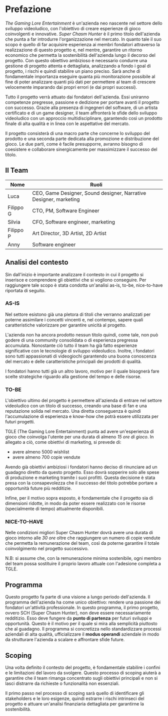 # Prefazione

*The Gaming Lore Entertainment* è un'azienda neo nascente nel settore dello sviluppo videoludico, con l'obiettivo di creare esperienze di gioco coinvolgenti e innovative. *Super Chasm Hunter* è il primo titolo dell'azienda che punta a far introdurre l'organizzazione nel mercato. In quanto tale il suo scopo è quello di far acquisire esperienza ai membri fondatori attraverso la realizzazione di questo progetto e, nel mentre, garantire un ritorno economico che permetta la sostenibilità dell'azienda lungo il decorso del progetto. Con questo obiettivo ambizioso è necessario condurre una gestione di progetto attenta e dettagliata, analizzando a fondo i goal di progetto, i rischi e quindi stabilire un piano preciso. Sarà anche di fondamentale importanza eseguire quanta più monitorazione possibile al fine di poter analizzare quanti più dati per permettere al team di crescere velocemente imparando dai propri errori (e dai propri successi).

Tutto il progetto verrà attuato dai fondatori dell'azienda. Essi uniranno competenze pregresse, passione e dedizione per portare avanti il progetto con successo. Grazie alla presenza di ingegneri del software, di un artista certificato e di un game designer, il team affronterà le sfide dello sviluppo videoludico con un approccio multidisciplinare, garantendo così un prodotto finale di alta qualità e in linea con le aspettative del mercato.

Il progetto consisterà di una macro parte che concerne lo sviluppo del prodotto e una seconda parte dedicata alla promozione e distribuzione del gioco. Le due parti, come è facile presupporre, avranno bisogno di coesistere e collaborare sinergicamente per massimizzare il successo del titolo.

## Il Team

| Nome | Ruoli |
|------|-------|
| Luca | CEO, Game Designer, Sound designer, Narrative Designer, marketing |
| Filippo G | CTO, PM, Software Engineer |
| Silvia | CFO, Software engineer, marketing |
| Filippo P | Art Director, 3D Artist, 2D Artist |
| Anny | Software engineer |

## Analisi del contesto

Sin dall'inizio è importante analizzare il contesto in cui il progetto si inserisce e comprendere gli obiettivi che si vogliono conseguire. Per raggiungere tale scopo è stata condotta un'analisi as-is, to-be, nice-to-have riportata di seguito.

### AS-IS

Nel settore esistono già una pletora di titoli che verranno analizzati per poterne assimilare i concetti vincenti e, nel contempo, sapere quali caratteristiche valorizzare per garantire unicità al progetto.

L'azienda non ha ancora prodotto nessun titolo quindi, come tale, non può godere di una community consolidata o di esperienza pregressa accumulata. Nonostante ciò tutto il team ha già fatto esperienze significative con le tecnologie di sviluppo videoludico. Inoltre, i fondatori sono tutti appassionati di videogiochi garantendo una buona conoscenza del mercato e delle caratteristiche principali dei prodotti di qualità.

I fondatori hanno tutti già un altro lavoro, motivo per il quale bisognerà fare scelte strategiche riguardo alla gestione del tempo e delle risorse.

### TO-BE

L'obiettivo ultimo del progetto è permettere all'azienda di entrare nel settore videoludico con un titolo di successo, creando una base di fan e una reputazione solida nel mercato. Una diretta conseguenza è quindi l'accumulazione di esperienza e know-how che potrà essere utilizzata per futuri progetti.

TGLE (The Gaming Lore Entertainment) punta ad avere un'esperienza di gioco che coinvolga l'utente per una durata di almeno *15 ore di gioco*. In allegato a ciò, come obiettivi di marketing, si prevede di:

- avere almeno 5000 wishlist
- avere almeno 700 copie vendute

Avendo già obiettivi ambiziosi i fondatori hanno deciso di rinunciare ad un guadagno diretto da questo progetto. Esso dovrà sopperire solo alle spese di produzione e marketing tramite i suoi profitti. Questa decisione è stata presa con la consapevolezza che il successo del titolo potrebbe portare a opportunità future più redditizie.

Infine, per il motivo sopra esposto, è fondamentale che il progetto sia di dimensioni ridotte, in modo da poter essere realizzato con le risorse (specialmente di tempo) attualmente disponibili.

### NICE-TO-HAVE

Nelle condizioni migliori Super Chasm Hunter dovrà avere una durata di gioco intorno alle *30 ore* oltre che raggiungere un numero di copie vendute che permetta la remunerazione del team, così da poterne garantire il totale coinvolgimento nel progetto successivo.

N.B: si assume che, con la remunerazione minima sostenibile, ogni membro del team possa sostituire il proprio lavoro attuale con l'adesione completa a TGLE.

## Programma

Questo progetto fa parte di una visione a lungo periodo dell'azienda. Il programma dell'azienda ha come unico obiettivo: rendere una passione dei fondatori un'attività professionale. In questo programma, il primo progetto, ovvero SCH (Super Chasm Hunter), non deve essere necessariamente redditizio. Esso deve fungere da **punto di partenza** per futuri sviluppi e opportunità. Questo è il motivo per il quale si mira alla semplicità piuttosto che al guadagno. Il programma si concretizza nello standardizzare processi aziendali di alta qualità, ufficializzare il **modus operandi** aziendale in modo da strutturare l'azienda a scalare e affrontare sfide future.

## Scoping

Una volta definito il contesto del progetto, è fondamentale stabilire i confini e le limitazioni del lavoro da svolgere. Questo processo di scoping aiuterà a garantire che il team rimanga concentrato sugli obiettivi principali e non si lasci distrarre da richieste o funzionalità non essenziali.

Il primo passo nel processo di scoping sarà quello di identificare gli stakeholders e le loro esigenze, quindi estrarre i rischi intrinseci del progetto e attuare un'analisi finanziaria dettagliata per garantirne la sostenibilità.